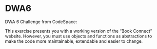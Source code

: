 # DWA6
DWA 6 Challenge from CodeSpace:

This exercise presents you with a working version of the “Book Connect” website. However, you must use objects and functions as abstractions to make the code more maintainable, extendable and easier to change.